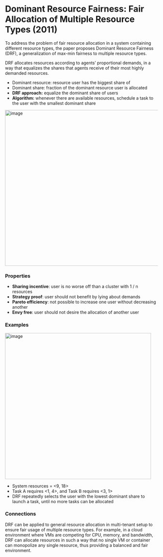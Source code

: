 # Dominant Resource Fairness: Fair Allocation of Multiple Resource Types (2011) 
To address the problem of fair resource allocation in a system containing different resource types, the paper proposes Dominant Resource Fairness (DRF), a generalization of max-min fairness to multiple resource types. 

DRF allocates resources according to agents’ proportional demands, in a way that equalizes the shares that agents receive of their most highly demanded resources. 

- Dominant resource: resource user has the biggest share of
- Dominant share: fraction of the dominant resource user is allocated
- **DRF approach:** equalize the dominant share of users
- **Algorithm:** whenever there are available resources, schedule a task to the user with the smallest dominant share

<img width="513" alt="image" src="https://github.com/lynnliu030/os-prelim/assets/39693493/a6ba77e7-52cd-4fde-85ed-2313c6f65217">

### Properties 
- **Sharing incentive**: user is no worse off than a cluster with 1 / n resources
- **Strategy proof**: user should not benefit by lying about demands
- **Pareto efficiency**: not possible to increase one user without decreasing another
- **Envy free**: user should not desire the allocation of another user

### Examples
<img width="481" alt="image" src="https://github.com/lynnliu030/os-prelim/assets/39693493/3ce30d4f-9e2b-4482-844f-ffb97f8f9769">


- System resources = <9, 18>
- Task A requires <1, 4>, and Task B requires <3, 1>
- DRF repeatedly selects the user with the lowest dominant share to launch a task, until no more tasks can be allocated

### Connections 
DRF can be applied to general resource allocation in multi-tenant setup to ensure fair usage of multiple resource types. For example, in a cloud environment where VMs are competing for CPU, memory, and bandwidth, DRF can allocate resources in such a way that no single VM or container can monopolize any single resource, thus providing a balanced and fair environment.
